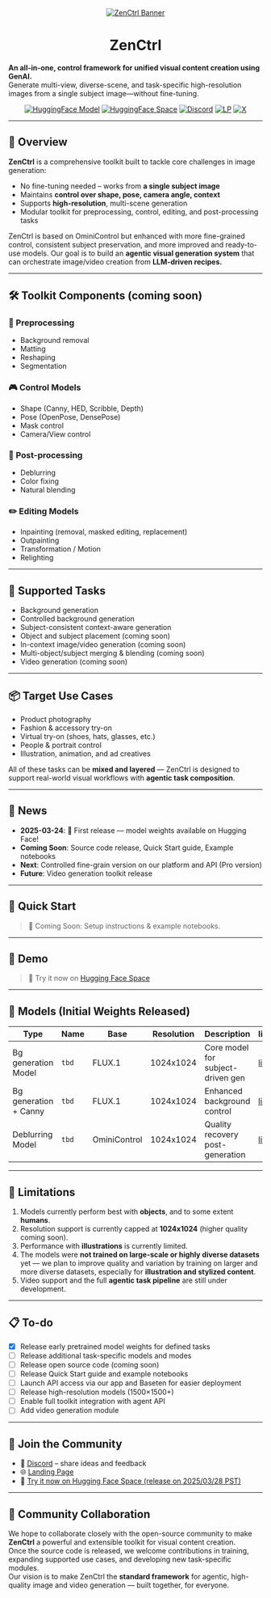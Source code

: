 <div align="center">
  <a href="https://fotographer.ai/">
    <picture>
      <source media="(max-width: 424px" srcset="https://storage.googleapis.com/fotographer-cdn/app-static-assets/zen_ctrl/banner_sm.avif" type="image/avif">
      <source media="(min-width: 425px" srcset="https://storage.googleapis.com/fotographer-cdn/app-static-assets/zen_ctrl/banner.avif" type="image/avif">
      <source media="(max-width: 424px" srcset="https://storage.googleapis.com/fotographer-cdn/app-static-assets/zen_ctrl/banner_sm.webp" type="image/webp">
      <source media="(min-width: 425px" srcset="https://storage.googleapis.com/fotographer-cdn/app-static-assets/zen_ctrl/banner.webp" type="image/webp">
      <img alt="ZenCtrl Banner" src="https://storage.googleapis.com/fotographer-cdn/app-static-assets/zen_ctrl/banner.png" />
    </picture>
  </a>
  <h1>ZenCtrl</h1>
</div>

**An all-in-one, control framework for unified visual content creation using GenAI.**  
Generate multi-view, diverse-scene, and task-specific high-resolution images from a single subject image—without fine-tuning.

<div align="center">
  <a href="https://huggingface.co/fotographerai/zenctrl_tools/tree/main/weights" name="huggingface_model_link"><img src="https://img.shields.io/badge/🤗_HuggingFace-Model-ffbd45.svg" alt="HuggingFace Model"></a>
  <a href="https://huggingface.co/spaces/fotographerai/ZenCtrl" name="huggingface_space_link"><img src="https://img.shields.io/badge/🤗_HuggingFace-Space-ffbd45.svg" alt="HuggingFace Space"></a>
  <a href="https://discord.com/invite/b9RuYQ3F8k" name="discord_link"><img src="https://img.shields.io/badge/Discord-Join-7289da.svg?logo=discord" alt="Discord"></a>
  <a href="https://fotographer.ai/" name="lp_link"><img src="https://img.shields.io/badge/Website-Landing_Page-blue" alt="LP"></a>
  <a href="https://x.com/FotographerAI" name="twitter_link"><img src="https://img.shields.io/twitter/follow/FotographerAI?style=social" alt="X"></a>
</div>

---

## 🧠 Overview

**ZenCtrl** is a comprehensive toolkit built to tackle core challenges in image generation:

- No fine-tuning needed – works from **a single subject image**
- Maintains **control over shape, pose, camera angle, context**
- Supports **high-resolution**, multi-scene generation
- Modular toolkit for preprocessing, control, editing, and post-processing tasks

ZenCtrl is based on OminiControl but enhanced with more fine-grained control, consistent subject preservation, and more improved and ready-to-use models. Our goal is to build an **agentic visual generation system** that can orchestrate image/video creation from **LLM-driven recipes.**

---

## 🛠 Toolkit Components (coming soon)

### 🧹 Preprocessing

- Background removal
- Matting
- Reshaping
- Segmentation

### 🎮 Control Models

- Shape (Canny, HED, Scribble, Depth)
- Pose (OpenPose, DensePose)
- Mask control
- Camera/View control

### 🎨 Post-processing

- Deblurring
- Color fixing
- Natural blending

### ✏️ Editing Models

- Inpainting (removal, masked editing, replacement)
- Outpainting
- Transformation / Motion
- Relighting

---

## 🎯 Supported Tasks

- Background generation
- Controlled background generation
- Subject-consistent context-aware generation
- Object and subject placement (coming soon)
- In-context image/video generation (coming soon)
- Multi-object/subject merging & blending (coming soon)
- Video generation (coming soon)

---

## 📦 Target Use Cases

- Product photography
- Fashion & accessory try-on
- Virtual try-on (shoes, hats, glasses, etc.)
- People & portrait control
- Illustration, animation, and ad creatives

All of these tasks can be **mixed and layered** — ZenCtrl is designed to support real-world visual workflows with **agentic task composition**.

---

## 📢 News

- **2025-03-24**: 🧠 First release — model weights available on Hugging Face!
- **Coming Soon**: Source code release, Quick Start guide, Example notebooks
- **Next**: Controlled fine-grain version on our platform and API (Pro version)
- **Future**: Video generation toolkit release

---

## 🚀 Quick Start

> 🚧 Coming Soon: Setup instructions & example notebooks.

---

## 🎨 Demo

> 🧪 Try it now on [Hugging Face Space](https://huggingface.co/spaces/YOUR_ORG/ZenCtrl)

<!--
| Input Image | Generated Image |
|-------------|------------------|
| ![](./assets/) | ![](./assets/) |
| ![](./assets/) | ![](./assets/d) |
-->

---

## 🔧 Models (Initial Weights Released)

| Type                  | Name  | Base         | Resolution | Description                       | links                                           |
| --------------------- | ----- | ------------ | ---------- | --------------------------------- | ----------------------------------------------- |
| Bg generation Model   | `tbd` | FLUX.1       | 1024x1024  | Core model for subject-driven gen | [link](https://huggingface.co/YOUR_ORG/ZenCtrl) |
| Bg generation + Canny | `tbd` | FLUX.1       | 1024x1024  | Enhanced background control       | [link](https://huggingface.co/YOUR_ORG/ZenCtrl) |
| Deblurring Model      | `tbd` | OminiControl | 1024x1024  | Quality recovery post-generation  | [link](https://huggingface.co/YOUR_ORG/ZenCtrl) |

---

## 🚧 Limitations

1. Models currently perform best with **objects**, and to some extent **humans**.
2. Resolution support is currently capped at **1024x1024** (higher quality coming soon).
3. Performance with **illustrations** is currently limited.
4. The models were **not trained on large-scale or highly diverse datasets** yet — we plan to improve quality and variation by training on larger and more diverse datasets, especially for **illustration and stylized content**.
5. Video support and the full **agentic task pipeline** are still under development.

---

## 📋 To-do

- [x] Release early pretrained model weights for defined tasks
- [ ] Release additional task-specific models and modes
- [ ] Release open source code (coming soon)
- [ ] Release Quick Start guide and example notebooks
- [ ] Launch API access via our app and Baseten for easier deployment
- [ ] Release high-resolution models (1500×1500+)
- [ ] Enable full toolkit integration with agent API
- [ ] Add video generation module

---

## 🤝 Join the Community

- 💬 [Discord](https://discord.com/invite/b9RuYQ3F8k) – share ideas and feedback
- 🌐 [Landing Page](https://fotographer.ai)
- 🧪 [Try it now on Hugging Face Space (release on 2025/03/28 PST)](https://huggingface.co/fotographerai/zenctrl_tools/tree/main/weights)
<!-- - 🧠 [Blog]() -->

---

## 🤝 Community Collaboration

We hope to collaborate closely with the open-source community to make **ZenCtrl** a powerful and extensible toolkit for visual content creation.  
Once the source code is released, we welcome contributions in training, expanding supported use cases, and developing new task-specific modules.  
Our vision is to make ZenCtrl the **standard framework** for agentic, high-quality image and video generation — built together, for everyone.
